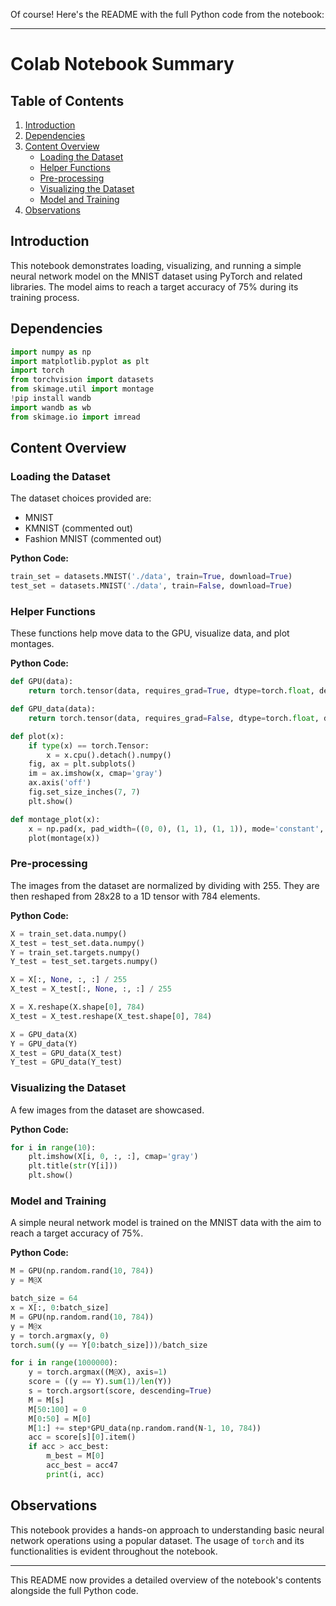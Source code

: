 Of course! Here's the README with the full Python code from the notebook:

---

# Colab Notebook Summary

## Table of Contents
1. [Introduction](#introduction)
2. [Dependencies](#dependencies)
3. [Content Overview](#content-overview)
   - [Loading the Dataset](#loading-the-dataset)
   - [Helper Functions](#helper-functions)
   - [Pre-processing](#pre-processing)
   - [Visualizing the Dataset](#visualizing-the-dataset)
   - [Model and Training](#model-and-training)
4. [Observations](#observations)

## Introduction
This notebook demonstrates loading, visualizing, and running a simple neural network model on the MNIST dataset using PyTorch and related libraries. The model aims to reach a target accuracy of 75% during its training process.

## Dependencies
```python
import numpy as np
import matplotlib.pyplot as plt
import torch
from torchvision import datasets
from skimage.util import montage
!pip install wandb
import wandb as wb
from skimage.io import imread
```

## Content Overview

### Loading the Dataset
The dataset choices provided are:
- MNIST
- KMNIST (commented out)
- Fashion MNIST (commented out)

**Python Code:**
```python
train_set = datasets.MNIST('./data', train=True, download=True)
test_set = datasets.MNIST('./data', train=False, download=True)
```

### Helper Functions
These functions help move data to the GPU, visualize data, and plot montages.

**Python Code:**
```python
def GPU(data):
    return torch.tensor(data, requires_grad=True, dtype=torch.float, device=torch.device('cuda'))

def GPU_data(data):
    return torch.tensor(data, requires_grad=False, dtype=torch.float, device=torch.device('cuda'))

def plot(x):
    if type(x) == torch.Tensor:
        x = x.cpu().detach().numpy()
    fig, ax = plt.subplots()
    im = ax.imshow(x, cmap='gray')
    ax.axis('off')
    fig.set_size_inches(7, 7)
    plt.show()

def montage_plot(x):
    x = np.pad(x, pad_width=((0, 0), (1, 1), (1, 1)), mode='constant', constant_values=0)
    plot(montage(x))
```

### Pre-processing
The images from the dataset are normalized by dividing with 255. They are then reshaped from 28x28 to a 1D tensor with 784 elements.

**Python Code:**
```python
X = train_set.data.numpy()
X_test = test_set.data.numpy()
Y = train_set.targets.numpy()
Y_test = test_set.targets.numpy()

X = X[:, None, :, :] / 255
X_test = X_test[:, None, :, :] / 255

X = X.reshape(X.shape[0], 784)
X_test = X_test.reshape(X_test.shape[0], 784)

X = GPU_data(X)
Y = GPU_data(Y)
X_test = GPU_data(X_test)
Y_test = GPU_data(Y_test)
```

### Visualizing the Dataset
A few images from the dataset are showcased.

**Python Code:**
```python
for i in range(10):
    plt.imshow(X[i, 0, :, :], cmap='gray')
    plt.title(str(Y[i]))
    plt.show()
```

### Model and Training
A simple neural network model is trained on the MNIST data with the aim to reach a target accuracy of 75%.

**Python Code:**
```python
M = GPU(np.random.rand(10, 784))
y = M@X

batch_size = 64
x = X[:, 0:batch_size]
M = GPU(np.random.rand(10, 784))
y = M@x
y = torch.argmax(y, 0)
torch.sum((y == Y[0:batch_size]))/batch_size

for i in range(1000000):
    y = torch.argmax((M@X), axis=1)
    score = ((y == Y).sum(1)/len(Y))
    s = torch.argsort(score, descending=True)
    M = M[s]
    M[50:100] = 0
    M[0:50] = M[0]
    M[1:] += step*GPU_data(np.random.rand(N-1, 10, 784))
    acc = score[s][0].item()
    if acc > acc_best:
        m_best = M[0]
        acc_best = acc47
        print(i, acc)
```

## Observations
This notebook provides a hands-on approach to understanding basic neural network operations using a popular dataset. The usage of `torch` and its functionalities is evident throughout the notebook.

--- 

This README now provides a detailed overview of the notebook's contents alongside the full Python code.
